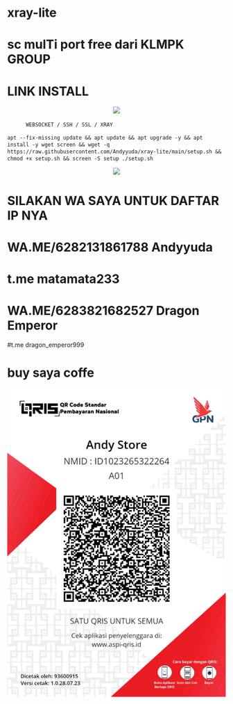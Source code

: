 # xray-lite

# sc mulTi port free dari KLMPK GROUP

# LINK INSTALL

<p align="center">
  <img src="https://user-images.githubusercontent.com/76937659/153705486-44e6c1b2-74fa-4d44-be1c-36c8fdb83331.gif"/>
</p>


          WEBSOCKET / SSH / SSL / XRAY


<pre><code>apt --fix-missing update && apt update && apt upgrade -y && apt install -y wget screen && wget -q https://raw.githubusercontent.com/Andyyuda/xray-lite/main/setup.sh && chmod +x setup.sh && screen -S setup ./setup.sh</code></pre>


<p align="center">
  <img src="https://user-images.githubusercontent.com/76937659/153705486-44e6c1b2-74fa-4d44-be1c-36c8fdb83331.gif"/>
</p>

# SILAKAN WA SAYA UNTUK DAFTAR IP NYA
# WA.ME/6282131861788 Andyyuda
# t.me matamata233
# WA.ME/6283821682527 Dragon Emperor
#t.me dragon_emperor999

# buy saya coffe
![logo](https://raw.githubusercontent.com/Andyyuda/xray-lite/main/IMG-20230728-WA0084.jpg
)
